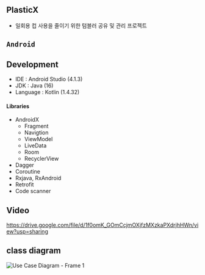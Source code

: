 PlasticX
------------------------
- 일회용 컵 사용을 줄이기 위한 텀블러 공유 및 관리 프로젝트
## `Android`

## Development
- IDE : Android Studio (4.1.3)
- JDK : Java (16)
- Language : Kotlin (1.4.32)

#### Libraries
- AndroidX
  - Fragment
  - Navigtion 
  - ViewModel
  - LiveData
  - Room
  - RecyclerView
- Dagger
- Coroutine
- Rxjava, RxAndroid
- Retrofit
- Code scanner

Video
-------------------
https://drive.google.com/file/d/1f0omK_GOmCcjmOXjfzMXzkaPXdrjhHWn/view?usp=sharing

class diagram
----------------
![Use Case Diagram - Frame 1](https://user-images.githubusercontent.com/54847106/128956526-aaa24b8e-bd75-4e32-9919-600e0f132d9d.jpg)
